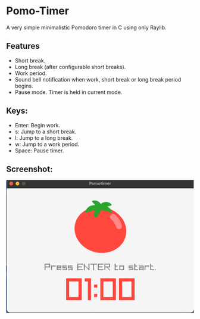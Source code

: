 # Pomo-Timer
A very simple minimalistic Pomodoro timer in C using only Raylib.

## Features
- Short break.
- Long break (after configurable short breaks).
- Work period.
- Sound bell notification when work, short break or long break period begins.
- Pause mode. Timer is held in current mode.

## Keys:
- Enter: Begin work.
- s: Jump to a short break.
- l: Jump to a long break.
- w: Jump to a work period.
- Space: Pause timer.

## Screenshot:

![Pomo-Timer sreenshot](https://github.com/Pickman22/pomo-timer/blob/master/resources/pomo.png)


